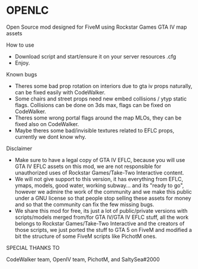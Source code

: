 # OPENLC
Open Source mod designed for FiveM using Rockstar Games GTA IV map assets

How to use

- Download script and start/ensure it on your server resources .cfg
- Enjoy.

Known bugs

- Theres some bad prop rotation on interiors due to gta iv props naturally, can be fixed easily with CodeWalker.
- Some chairs and street props need new embed collisions / ytyp static flags. Collisions can be done on 3ds max, flags can be fixed on CodeWalker.
- Theres some wrong portal flags around the map MLOs, they can be fixed also on CodeWalker.
- Maybe theres some bad/invisible textures related to EFLC props, currently we dont know why.

Disclaimer

- Make sure to have a legal copy of GTA IV EFLC, because you will use GTA IV EFLC assets on this mod, we are not responsible for unauthorized uses of Rockstar Games/Take-Two Interactive content.
- We will not give support to this version, it has everything from EFLC, ymaps, models, good water, working subway... and its "ready to go", however we admire the work of the community and we make this public under a GNU license so that people stop selling these assets for money and so that the community can fix the few missing bugs.
- We share this mod for free, its just a lot of public/private versions with scripts/models merged from/for GTA IV/GTA IV EFLC stuff, all the work belongs to Rockstar Games/Take-Two Interactive and the creators of those scripts, we just ported the stuff to GTA 5 on FiveM and modified a bit the structure of some FiveM scripts like PichotM ones.

SPECIAL THANKS TO

CodeWalker team, OpenIV team, PichotM, and SaltySea#2000
